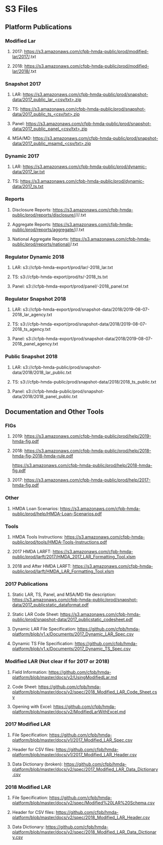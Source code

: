 # S3 Files

## Platform Publications

### Modified Lar

1. 2017:
    https://s3.amazonaws.com/cfpb-hmda-public/prod/modified-lar/2017/<RespondentId>.txt

1. 2018:
    https://s3.amazonaws.com/cfpb-hmda-public/prod/modified-lar/2018/<LEI>.txt

### Snapshot 2017

1. LAR:
    https://s3.amazonaws.com/cfpb-hmda-public/prod/snapshot-data/2017_public_lar_<csv/txt>.zip

1. TS: 
    https://s3.amazonaws.com/cfpb-hmda-public/prod/snapshot-data/2017_public_ts_<csv/txt>.zip

1. Panel:
    https://s3.amazonaws.com/cfpb-hmda-public/prod/snapshot-data/2017_public_panel_<csv/txt>.zip

1. MSA/MD:
    https://s3.amazonaws.com/cfpb-hmda-public/prod/snapshot-data/2017_public_msamd_<csv/txt>.zip

### Dynamic 2017

1. LAR:
    https://s3.amazonaws.com/cfpb-hmda-public/prod/dynamic-data/2017_lar.txt

1. TS:
    https://s3.amazonaws.com/cfpb-hmda-public/prod/dynamic-data/2017_ts.txt

### Reports

1. Disclosure Reports:
    https://s3.amazonaws.com/cfpb-hmda-public/prod/reports/disclosure/<year>/<respondent-id>/<msa-md>/<report-number>.txt

1. Aggregate Reports:
    https://s3.amazonaws.com/cfpb-hmda-public/prod/reports/aggregate/<year>/<msa-md>/<report-number>.txt

1. National Aggregate Reports:
    https://s3.amazonaws.com/cfpb-hmda-public/prod/reports/national/<year>/<report-number>.txt

### Regulator Dynamic 2018

1. LAR:
    s3://cfpb-hmda-export/prod/lar/<year-month-day>-2018_lar.txt

1. TS:
    s3://cfpb-hmda-export/prod/ts/<year-month-day>-2018_ts.txt

1. Panel:
    s3://cfpb-hmda-export/prod/panel/<year-month-day>-2018_panel.txt

### Regulator Snapshot 2018
1. LAR:
    s3://cfpb-hmda-export/prod/snapshot-data/2018/2019-08-07-2018_lar_agency.txt

1. TS:
    s3://cfpb-hmda-export/prod/snapshot-data/2018/2019-08-07-2018_ts_agency.txt

1. Panel:
    s3://cfpb-hmda-export/prod/snapshot-data/2018/2019-08-07-2018_panel_agency.txt

### Public Snapshot 2018

1. LAR:
    s3://cfpb-hmda-public/prod/snapshot-data/2018/2018_lar_public.txt

1. TS:
    s3://cfpb-hmda-public/prod/snapshot-data/2018/2018_ts_public.txt

1. Panel:
    s3://cfpb-hmda-public/prod/snapshot-data/2018/2018_panel_public.txt

## Documentation and Other Tools

### FIGs

1. 2019:
    https://s3.amazonaws.com/cfpb-hmda-public/prod/help/2019-hmda-fig.pdf

1. 2018:
    https://s3.amazonaws.com/cfpb-hmda-public/prod/help/2018-hmda-fig-2018-hmda-rule.pdf

    https://s3.amazonaws.com/cfpb-hmda-public/prod/help/2018-hmda-fig.pdf

1. 2017:
    https://s3.amazonaws.com/cfpb-hmda-public/prod/help/2017-hmda-fig.pdf

### Other

1. HMDA Loan Scenarios:
    https://s3.amazonaws.com/cfpb-hmda-public/prod/help/HMDA-Loan-Scenarios.pdf

### Tools

1. HMDA Tools Instructions:
    https://s3.amazonaws.com/cfpb-hmda-public/prod/tools/HMDA-Tools-Instructions.pdf

1. 2017 HMDA LARFT:
    https://s3.amazonaws.com/cfpb-hmda-public/prod/larft/2017/HMDA_2017_LAR_Formatting_Tool.xlsm

1. 2018 and After HMDA LARFT:
    https://s3.amazonaws.com/cfpb-hmda-public/prod/larft/HMDA_LAR_Formatting_Tool.xlsm

### 2017 Publications

1. Static LAR, TS, Panel, and MSA/MD file description:
    https://s3.amazonaws.com/cfpb-hmda-public/prod/snapshot-data/2017_publicstatic_dataformat.pdf

1. Static LAR Code Sheet:
    https://s3.amazonaws.com/cfpb-hmda-public/prod/snapshot-data/2017_publicstatic_codesheet.pdf

1. Dynamic LAR File Specification:
    https://github.com/cfpb/hmda-platform/blob/v1.x/Documents/2017_Dynamic_LAR_Spec.csv

1. Dynamic TS File Specification:
    https://github.com/cfpb/hmda-platform/blob/v1.x/Documents/2017_Dynamic_TS_Spec.csv

### Modified LAR (Not clear if for 2017 or 2018)

1. Field Information:
    https://github.com/cfpb/hmda-platform/blob/master/docs/v2/UsingModifiedLar.md

1. Code Sheet:
    https://github.com/cfpb/hmda-platform/blob/master/docs/v2/spec/2018_Modified_LAR_Code_Sheet.csv

1. Opening with Excel:
    https://github.com/cfpb/hmda-platform/blob/master/docs/v2/ModifiedLarWithExcel.md

### 2017 Modified LAR

1. File Specification:
    https://github.com/cfpb/hmda-platform/blob/master/docs/v1/2017_Modified_LAR_Spec.csv

1. Header for CSV files:
    https://github.com/cfpb/hmda-platform/blob/master/docs/v1/2017_Modified_LAR_Header.csv

1. Data Dictionary (broken):
    https://github.com/cfpb/hmda-platform/blob/master/docs/v2/spec/2017_Modified_LAR_Data_Dictionary.csv

### 2018 Modified LAR

1. File Specification:
    https://github.com/cfpb/hmda-platform/blob/master/docs/v2/spec/Modified%20LAR%20Schema.csv

1. Header for CSV files:
    https://github.com/cfpb/hmda-platform/blob/master/docs/v2/spec/2018_Modified_LAR_Header.csv

1. Data Dictionary:
    https://github.com/cfpb/hmda-platform/blob/master/docs/v2/spec/2018_Modified_LAR_Data_Dictionary.csv


